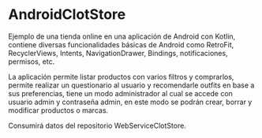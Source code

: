# AndroidClotStore
Ejemplo de una tienda online en una aplicación de Android con Kotlin, contiene diversas funcionalidades básicas de Android como RetroFit, RecyclerViews, Intents, NavigationDrawer, Bindings, notificaciones, permisos, etc.

La aplicación permite listar productos con varios filtros y comprarlos, permite realizar un questionario al usuario y recomendarle outfits en base a sus preferencias, tiene un modo administrador al cual se accede con usuario admin y contraseña admin, en este modo se podrán crear, borrar y modificar productos o marcas.

Consumirá datos del repositorio WebServiceClotStore.
